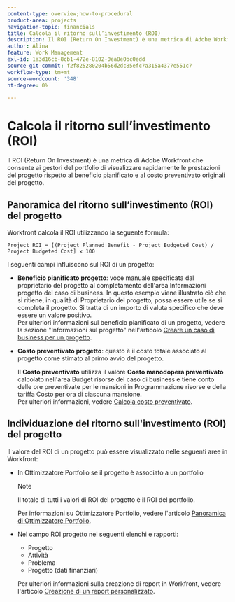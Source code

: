 ```yaml
---
content-type: overview;how-to-procedural
product-area: projects
navigation-topic: financials
title: Calcola il ritorno sull’investimento (ROI)
description: Il ROI (Return On Investment) è una metrica di Adobe Workfront che consente ai gestori del portfolio di visualizzare rapidamente le prestazioni del progetto rispetto al beneficio pianificato e al costo preventivato originali del progetto.
author: Alina
feature: Work Management
exl-id: 1a3d16cb-8cb1-472e-8102-0ea8e0bc0edd
source-git-commit: f2f825280204b56d2dc85efc7a315a4377e551c7
workflow-type: tm+mt
source-wordcount: '348'
ht-degree: 0%

---
```


# Calcola il ritorno sull’investimento (ROI)

Il ROI (Return On Investment) è una metrica di Adobe Workfront che consente ai gestori del portfolio di visualizzare rapidamente le prestazioni del progetto rispetto al beneficio pianificato e al costo preventivato originali del progetto.

## Panoramica del ritorno sull’investimento (ROI) del progetto

Workfront calcola il ROI utilizzando la seguente formula:

```
Project ROI = [(Project Planned Benefit - Project Budgeted Cost) / Project Budgeted Cost] x 100
```

I seguenti campi influiscono sul ROI di un progetto:

* **Beneficio pianificato progetto**: voce manuale specificata dal proprietario del progetto al completamento dell&#39;area Informazioni progetto del caso di business. In questo esempio viene illustrato ciò che si ritiene, in qualità di Proprietario del progetto, possa essere utile se si completa il progetto. Si tratta di un importo di valuta specifico che deve essere un valore positivo.\
  Per ulteriori informazioni sul beneficio pianificato di un progetto, vedere la sezione &quot;Informazioni sul progetto&quot; nell&#39;articolo [Creare un caso di business per un progetto](../../../manage-work/projects/define-a-business-case/create-business-case.md).

* **Costo preventivato progetto**: questo è il costo totale associato al progetto come stimato al primo avvio del progetto.

  Il **Costo preventivato** utilizza il valore **Costo manodopera preventivato** calcolato nell&#39;area Budget risorse del caso di business e tiene conto delle ore preventivate per le mansioni in Programmazione risorse e della tariffa Costo per ora di ciascuna mansione.\
  Per ulteriori informazioni, vedere [Calcola costo preventivato](../../../manage-work/projects/project-finances/budgeted-cost.md).

## Individuazione del ritorno sull&#39;investimento (ROI) del progetto

Il valore del ROI di un progetto può essere visualizzato nelle seguenti aree in Workfront:

* In Ottimizzatore Portfolio se il progetto è associato a un portfolio

  >[!NOTE]
  >
  >Il totale di tutti i valori di ROI del progetto è il ROI del portfolio.

  Per informazioni su Ottimizzatore Portfolio, vedere l&#39;articolo [Panoramica di Ottimizzatore Portfolio](../../../manage-work/portfolios/portfolio-optimizer/portfolio-optimizer-overview.md).

* Nel campo ROI progetto nei seguenti elenchi e rapporti: 

   * Progetto
   * Attività
   * Problema
   * Progetto (dati finanziari)

  Per ulteriori informazioni sulla creazione di report in Workfront, vedere l&#39;articolo [Creazione di un report personalizzato](../../../reports-and-dashboards/reports/creating-and-managing-reports/create-custom-report.md).
